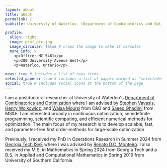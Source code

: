 ```yaml
---
layout: about
title: about
permalink: /
subtitle: University of Waterloo. [Department of Combinatorics and Optimization](https://uwaterloo.ca/combinatorics-and-optimization/). 

profile:
  align: right
  image: prof_pic.jpg
  image_circular: false # crops the image to make it circular
  more_info: >
    <p>Office: MC 5461</p>
    <p>200 University Avenue West</p>
    <p>Waterloo, Ontario</p>

news: true # includes a list of news items
selected_papers: true # includes a list of papers marked as "selected={true}"
social: true # includes social icons at the bottom of the page
---
```


I am a postdoctoral researcher at University of Waterloo's [Department of Combinatorics and Optimization](https://uwaterloo.ca/combinatorics-and-optimization/) where I am advised by [Stephen Vavasis](https://uwaterloo.ca/scholar/vavasis/home), [Henry Wolkowicz](https://www.math.uwaterloo.ca/~hwolkowi/), and [Walaa Moursi](https://sites.google.com/view/walaa-moursi/home) from C&O and [Saeed Ghadimi](https://sites.google.com/view/sghadimi/home) from MS&E. I am interested broadly in continuous optimization, semidefinite programming, scientific computing, and efficient numerical methods for optimization. The main focus of my research is to develop scalable, fast, and parameter-free first order-methods for large-scale optimization.

Previously, I received my PhD in Operations Research in Summer 2024 from [Georgia Tech ISyE](https://www.isye.gatech.edu) where I was advised by [Renato D.C. Monteiro](https://sites.gatech.edu/renato-monteiro/). I also received my M.S. in Mathematics in Spring 2024 from Georgia Tech and a B.S. in Applied and Computational Mathematics in Spring 2019 from University of Southern California. 


